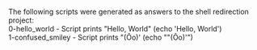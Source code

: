 The following scripts were generated as answers to the shell redirection project:  
0-hello_world - Script prints "Hello, World" (echo 'Hello, World')  
1-confused_smiley - Script prints "(Ôo)' (echo "\"(Ôo)'")  
